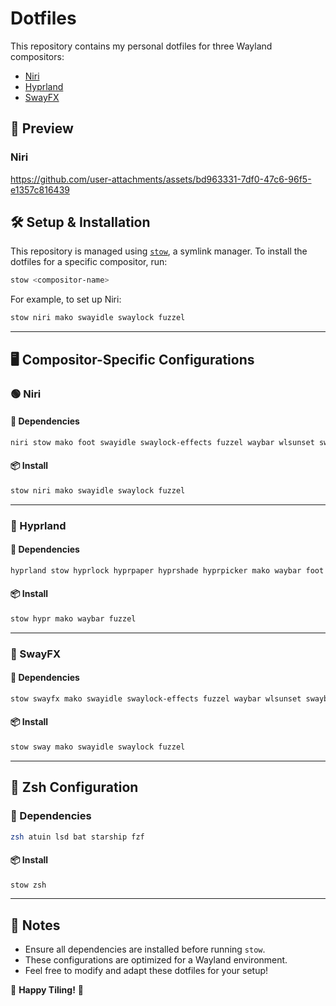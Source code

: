 
# Dotfiles 

This repository contains my personal dotfiles for three Wayland compositors:  

- [Niri](https://github.com/YaLTeR/niri)  
- [Hyprland](https://hyprland.org/)  
- [SwayFX](https://github.com/WillPower3309/swayfx)  

## 📸 Preview  

### Niri  


https://github.com/user-attachments/assets/bd963331-7df0-47c6-96f5-e1357c816439




## 🛠 Setup & Installation  

This repository is managed using [`stow`](https://www.gnu.org/software/stow/), a symlink manager. To install the dotfiles for a specific compositor, run:  

```sh
stow <compositor-name>
```

For example, to set up Niri:  

```sh
stow niri mako swayidle swaylock fuzzel
```

---

## 🖥️ Compositor-Specific Configurations  

### 🟢 Niri  

#### 🔗 Dependencies  
```sh
niri stow mako foot swayidle swaylock-effects fuzzel waybar wlsunset swaybg
```

#### 📦 Install  
```sh
stow niri mako swayidle swaylock fuzzel
```

---

### 🔵 Hyprland  

#### 🔗 Dependencies  
```sh
hyprland stow hyprlock hyprpaper hyprshade hyprpicker mako waybar foot fuzzel
```

#### 📦 Install  
```sh
stow hypr mako waybar fuzzel
```

---

### 🔴 SwayFX  

#### 🔗 Dependencies  
```sh
stow swayfx mako swayidle swaylock-effects fuzzel waybar wlsunset swaybg
```

#### 📦 Install  
```sh
stow sway mako swayidle swaylock fuzzel
```

---

## 🐚 Zsh Configuration  

### 🔗 Dependencies  
```sh
zsh atuin lsd bat starship fzf
```

#### 📦 Install  
```sh
stow zsh
```

---

## 📜 Notes  

- Ensure all dependencies are installed before running `stow`.  
- These configurations are optimized for a Wayland environment.  
- Feel free to modify and adapt these dotfiles for your setup!  

🚀 **Happy Tiling!** 🎨

